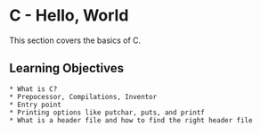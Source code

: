 # C - Hello, World
This section covers the basics of C. 

## Learning Objectives
	* What is C?
	* Prepocessor, Compilations, Inventor
	* Entry point
	* Printing options like putchar, puts, and printf
	* What is a header file and how to find the right header file

